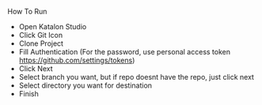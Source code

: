 How To Run 
- Open Katalon Studio
- Click Git Icon
- Clone Project
- Fill Authentication (For the password, use personal access token https://github.com/settings/tokens)
- Click Next
- Select branch you want, but if repo doesnt have the repo, just click next
- Select directory you want for destination
- Finish
